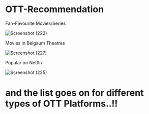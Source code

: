 # OTT-Recommendation
 Fan-Favourite Movies/Series

 ![Screenshot (222)](https://github.com/Rahul-500/OTT-Recommendation/assets/94467838/60f4fad9-9aba-445b-af65-ce562108ee41)


Movies in Belgaum Theatres 

![Screenshot (227)](https://github.com/Rahul-500/OTT-Recommendation/assets/94467838/4de7bd8f-4f99-4e39-9898-711d8534f10a)


Popular on Netflix

![Screenshot (225)](https://github.com/Rahul-500/OTT-Recommendation/assets/94467838/2fbe0e46-3ca9-4ebf-a96f-36e21cdec0fd)


# and the list goes on for different types of OTT Platforms..!!
